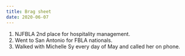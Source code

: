 ```yaml
---
title: Brag sheet
date: 2020-06-07
---
```

1. NJFBLA 2nd place for hospitality management.
2. Went to San Antonio for FBLA nationals. 
3. Walked with Michelle Sy every day of May and called her on phone. 
